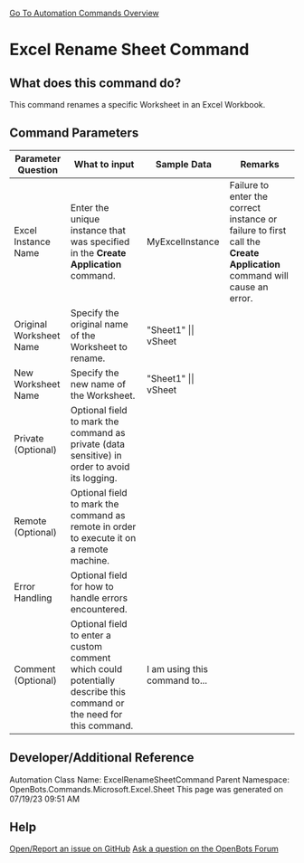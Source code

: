 <!--TITLE: Excel Rename Sheet Command -->
<!-- SUBTITLE: a command in the Microsoft Commands\Excel\Sheet group. -->
[Go To Automation Commands Overview](/automation-commands)


# Excel Rename Sheet Command


## What does this command do?
This command renames a specific Worksheet in an Excel Workbook.


## Command Parameters
| Parameter Question   	| What to input  	|  Sample Data 	| Remarks  	|
| ---                    | ---               | ---           | ---       |
|Excel Instance Name|Enter the unique instance that was specified in the **Create Application** command.|MyExcelInstance|Failure to enter the correct instance or failure to first call the **Create Application** command will cause an error.|
|Original Worksheet Name|Specify the original name of the Worksheet to rename.|"Sheet1" \|\| vSheet||
|New Worksheet Name|Specify the new name of the Worksheet.|"Sheet1" \|\| vSheet||
|Private (Optional)|Optional field to mark the command as private (data sensitive) in order to avoid its logging.|||
|Remote (Optional)|Optional field to mark the command as remote in order to execute it on a remote machine.|||
|Error Handling|Optional field for how to handle errors encountered.|||
|Comment (Optional)|Optional field to enter a custom comment which could potentially describe this command or the need for this command.|I am using this command to...||


## Developer/Additional Reference
Automation Class Name: ExcelRenameSheetCommand
Parent Namespace: OpenBots.Commands.Microsoft.Excel.Sheet
This page was generated on 07/19/23 09:51 AM


## Help
[Open/Report an issue on GitHub](https://github.com/OpenBotsAI/OpenBots.Studio/issues/new)
[Ask a question on the OpenBots Forum](https://openbots.ai/forums/)
